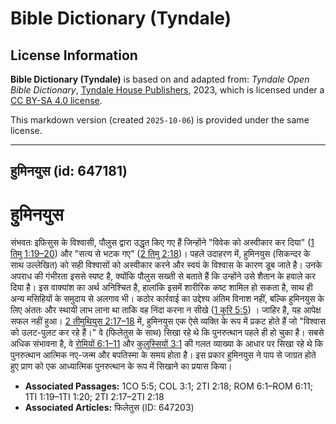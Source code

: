 # Bible Dictionary (Tyndale)

## License Information

**Bible Dictionary (Tyndale)** is based on and adapted from: _Tyndale Open Bible Dictionary_, [Tyndale House Publishers](https://tyndaleopenresources.com/), 2023, which is licensed under a [CC BY-SA 4.0 license](https://creativecommons.org/licenses/by-sa/4.0/legalcode.en).

This markdown version (created `2025-10-06`) is provided under the same license.



--------------------------------

## हुमिनयुस (id: 647181)

हुमिनयुस
========

संभवतः इफिसुस के विश्वासी, पौलुस द्वारा उद्धृत किए गए हैं जिन्होंने "विवेक को अस्वीकार कर दिया" ([1 तिमु 1:19–20](https://ref.ly/1Tim1:19-1Tim1:20)) और "सत्य से भटक गए" ([2 तिमु 2:18](https://ref.ly/2Tim2:18))। पहले उदाहरण में, हुमिनयुस (सिकन्दर के साथ उल्लेखित) को सही विश्वासों को अस्वीकार करने और स्वयं के विश्वास के कारण डूब जाते है। उनके अपराध की गंभीरता इससे स्पष्ट है, क्योंकि पौलुस सख्ती से बताते हैं कि उन्होंने उसे शैतान के हवाले कर दिया है। इस वाक्यांश का अर्थ अनिश्चित है, हालांकि इसमें शारीरिक कष्ट शामिल हो सकता है, साथ ही अन्य मसिहियों के समुदाय से अलगाव भी। कठोर कार्रवाई का उद्देश्य अंतिम विनाश नहीं, बल्कि हुमिनयुस के लिए अंततः और स्थायी लाभ लाना था ताकि वह निंदा करना न सीखे ([1 कुरि 5:5](https://ref.ly/1Cor5:5)) । जाहिर है, यह आपेक्ष सफल नहीं हुआ। [2 तीमुथियुस 2:17–18](https://ref.ly/2Tim2:17-2Tim2:18) में, हुमिनयुस एक ऐसे व्यक्ति के रूप में प्रकट होते हैं जो "विश्वास को उलट\-पुलट कर रहे हैं।" वे (फिलेतुस के साथ) सिखा रहे थे कि पुनरुत्थान पहले ही हो चुका है। सबसे अधिक संभावना है, वे [रोमियों 6:1–11](https://ref.ly/Rom6:1-Rom6:11) और [कुलुस्सियों 3:1](https://ref.ly/Col3:1) की गलत व्याख्या के आधार पर सिखा रहे थे कि पुनरुत्थान आत्मिक नए\-जन्म और बपतिस्मा के समय होता है। इस प्रकार हुमिनयुस ने पाप से जाग्रत होते हुए प्राण को एक आध्यात्मिक पुनरुत्थान के रूप में सिखाने का प्रयास किया।

* **Associated Passages:** 1CO 5:5; COL 3:1; 2TI 2:18; ROM 6:1–ROM 6:11; 1TI 1:19–1TI 1:20; 2TI 2:17–2TI 2:18
* **Associated Articles:** फिलेतुस (ID: 647203)

